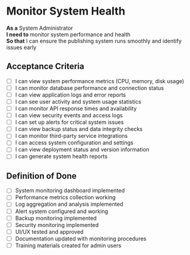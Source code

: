 # Monitor System Health

**As a** System Administrator  
**I need to** monitor system performance and health  
**So that** I can ensure the publishing system runs smoothly and identify issues early

## Acceptance Criteria
- [ ] I can view system performance metrics (CPU, memory, disk usage)
- [ ] I can monitor database performance and connection status
- [ ] I can view application logs and error reports
- [ ] I can see user activity and system usage statistics
- [ ] I can monitor API response times and availability
- [ ] I can view security events and access logs
- [ ] I can set up alerts for critical system issues
- [ ] I can view backup status and data integrity checks
- [ ] I can monitor third-party service integrations
- [ ] I can access system configuration and settings
- [ ] I can view deployment status and version information
- [ ] I can generate system health reports

## Definition of Done
- [ ] System monitoring dashboard implemented
- [ ] Performance metrics collection working
- [ ] Log aggregation and analysis implemented
- [ ] Alert system configured and working
- [ ] Backup monitoring implemented
- [ ] Security monitoring implemented
- [ ] UI/UX tested and approved
- [ ] Documentation updated with monitoring procedures
- [ ] Training materials created for admin users
